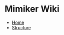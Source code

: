 # Mimiker Wiki

- [Home](https://github.com/cahirwpz/mimiker/wiki)
- [Structure](https://github.com/cahirwpz/mimiker/wiki/structure.md)
